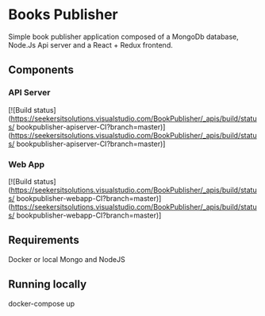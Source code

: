 # Books Publisher 

Simple book publisher application composed of a MongoDb database, Node.Js Api server and a React + Redux frontend.

## Components
### API Server 
[![Build status](https://seekersitsolutions.visualstudio.com/BookPublisher/_apis/build/status/
bookpublisher-apiserver-CI?branch=master)](https://seekersitsolutions.visualstudio.com/BookPublisher/_apis/build/status/
bookpublisher-apiserver-CI?branch=master)]

### Web App
[![Build status](https://seekersitsolutions.visualstudio.com/BookPublisher/_apis/build/status/
bookpublisher-webapp-CI?branch=master)](https://seekersitsolutions.visualstudio.com/BookPublisher/_apis/build/status/
bookpublisher-webapp-CI?branch=master)]

## Requirements
Docker or local Mongo and NodeJS

## Running locally
docker-compose up